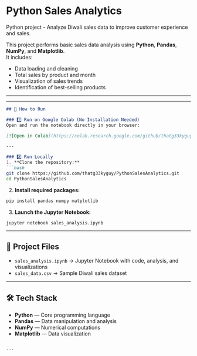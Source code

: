 
# Python Sales Analytics

Python project - Analyze Diwali sales data to improve customer experience and sales.

This project performs basic sales data analysis using **Python**, **Pandas**, **NumPy**, and **Matplotlib**.  
It includes:
- Data loading and cleaning
- Total sales by product and month
- Visualization of sales trends
- Identification of best-selling products

---


---

````markdown
## 🚀 How to Run

### 1️⃣ Run on Google Colab (No Installation Needed)
Open and run the notebook directly in your browser:

[![Open in Colab](https://colab.research.google.com/github/thatg33kyguy/PythonSalesAnalytics/blob/main/sales_analysis.ipynb)

---

### 2️⃣ Run Locally
1. **Clone the repository:**
```bash
git clone https://github.com/thatg33kyguy/PythonSalesAnalytics.git
cd PythonSalesAnalytics
````

2. **Install required packages:**

```bash
pip install pandas numpy matplotlib
```

3. **Launch the Jupyter Notebook:**

```bash
jupyter notebook sales_analysis.ipynb
```

---

## 📂 Project Files

* `sales_analysis.ipynb` → Jupyter Notebook with code, analysis, and visualizations
* `sales_data.csv` → Sample Diwali sales dataset

---

## 🛠 Tech Stack

* **Python** — Core programming language
* **Pandas** — Data manipulation and analysis
* **NumPy** — Numerical computations
* **Matplotlib** — Data visualization

```

---

